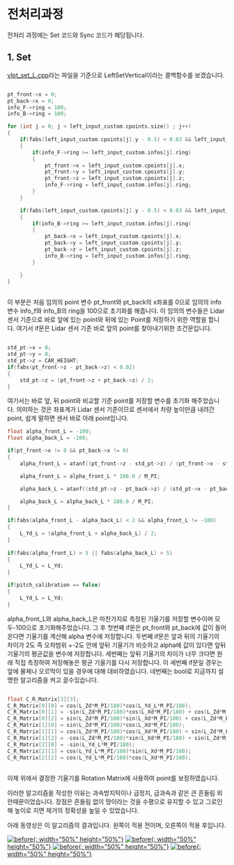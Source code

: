 # 전처리과정

전처리 과정에는 Set 코드와 Sync 코드가 해당됩니다.

## 1. Set

[vlpt_set_L.cpp](/src/vlp/pharos_vlp_tilt/src/vlpt_set_L.cpp)라는 파일을 기준으로 LeftSetVertical이라는 콜백함수를 보겠습니다.

```c

pt_front->x = 0;
pt_back->x = 0;
info_F->ring = 100;
info_B->ring = 100;

for (int j = 0; j < left_input_custom.cpoints.size() ; j++)
{
    if(fabs(left_input_custom.cpoints[j].y - 0.5) < 0.03 && left_input_custom.cpoints[j].x > 1)
    {
        if(info_F->ring >= left_input_custom.infos[j].ring)
        {
            pt_front->x = left_input_custom.cpoints[j].x;
            pt_front->y = left_input_custom.cpoints[j].y;
            pt_front->z = left_input_custom.cpoints[j].z;
            info_F->ring = left_input_custom.infos[j].ring;
        }
    }

    if(fabs(left_input_custom.cpoints[j].y - 0.5) < 0.03 && left_input_custom.cpoints[j].x < -1.5)
    {
        if(info_B->ring >= left_input_custom.infos[j].ring)
        {
            pt_back->x = left_input_custom.cpoints[j].x;
            pt_back->y = left_input_custom.cpoints[j].y;
            pt_back->z = left_input_custom.cpoints[j].z;
            info_B->ring = left_input_custom.infos[j].ring;
        }

    }
}
        
```
이 부분은 처음 임의의 point 변수 pt_front와 pt_back의 x좌표를 0으로 임의의 info 변수 info_f와 info_B의 ring을 100으로 초기화를 해줍니다.
이 임의의 변수들은 Lidar 센서 기준으로 바로 앞에 있는 point와 뒤에 있는 Point를 저장하기 위한 역할을 합니다.
여기서 if문은 Lidar 센서 기준 바로 앞의 point를 찾아내기위한 조건문입니다.

```c

std_pt->x = 0;
std_pt->y = 0;
std_pt->z = CAR_HEIGHT;
if(fabs(pt_front->z - pt_back->z) < 0.02)
{
    std_pt->z = (pt_front->z + pt_back->z) / 2;
}


```

여기서는 바로 앞, 뒤 point와 비교할 기준 point를 저장할 변수를 초기화 해주었습니다.
의미하는 것은 좌표계가 Lidar 센서 기준이므로 센서에서 차량 높이만큼 내려간 point, 쉽게 말하면 센서 바로 아래 point입니다.

```c
float alpha_front_L = -100;
float alpha_back_L = -100;

if(pt_front->x != 0 && pt_back->x != 0)
{
    alpha_front_L = atanf((pt_front->z - std_pt->z) / (pt_front->x - std_pt->x));

    alpha_front_L = alpha_front_L * 180.0 / M_PI;

    alpha_back_L = atanf((std_pt->z - pt_back->z) / (std_pt->x - pt_back->x));

    alpha_back_L = alpha_back_L * 180.0 / M_PI;
}

if(fabs(alpha_front_L - alpha_back_L) < 2 && alpha_front_L != -100)
{
    L_Yd_L = (alpha_front_L + alpha_back_L) / 2;
}
 
if(fabs(alpha_front_L) > 5 || fabs(alpha_back_L) > 5)
{
    L_Yd_L = L_Yd;
}

if(pitch_calibration == false)
{
    L_Yd_L = L_Yd;
}
```
alpha_front_L와 alpha_back_L은 마찬가지로 측정된 기울기를 저장할 변수이며 모두-100으로 초기화해주었습니다.
그 후 첫번째 if문은 pt_front와 pt_back에 값이 들어온다면 기울기를 계산해 alpha 변수에 저장합니다.
두번째 if문은 앞과 뒤의 기울기의 차이가 2도 즉 오차범위 +-2도 안에 앞뒤 기울기가 비슷하고 alpha에 값이 있다면 앞뒤 기울기의 평균값을 변수에 저장합니다.
세번째는 앞뒤 기울기의 차이가 너무 크다면 원래 직접 측정하여 저장해놓은 평균 기울기를 다시 저장합니다. 이 세번째 if문일 경우는 앞에 물체나 오르막이 있을 경우에 대해 대비하였습니다.
네번째는 bool로 지금까지 설명한 알고리즘을 켜고 끌수있습니다.

```c

float C_R_Matrix[3][3];
C_R_Matrix[0][0] = cos(L_Zd*M_PI/180)*cos(L_Yd_L*M_PI/180);
C_R_Matrix[0][1] = -sin(L_Zd*M_PI/180)*cos(L_Xd*M_PI/180) + cos(L_Zd*M_PI/180)*sin(L_Yd_L*M_PI/180)*sin(L_Xd*M_PI/180);
C_R_Matrix[0][2] = sin(L_Zd*M_PI/180)*sin(L_Xd*M_PI/180) + cos(L_Zd*M_PI/180)*sin(L_Yd_L*M_PI/180)*cos(L_Xd*M_PI/180);
C_R_Matrix[1][0] = sin(L_Zd*M_PI/180)*cos(L_Xd*M_PI/180);
C_R_Matrix[1][1] = cos(L_Zd*M_PI/180)*cos(L_Xd*M_PI/180) + sin(L_Zd*M_PI/180)*sin(L_Yd_L*M_PI/180)*sin(L_Xd*M_PI/180);
C_R_Matrix[1][2] = -cos(L_Zd*M_PI/180)*sin(L_Xd*M_PI/180) + sin(L_Zd*M_PI/180)*sin(L_Yd_L*M_PI/180)*cos(L_Xd*M_PI/180);
C_R_Matrix[2][0] = -sin(L_Yd_L*M_PI/180);
C_R_Matrix[2][1] = cos(L_Yd_L*M_PI/180)*sin(L_Xd*M_PI/180);
C_R_Matrix[2][2] = cos(L_Yd_L*M_PI/180)*cos(L_Xd*M_PI/180);
        
```

이제 위에서 결정한 기울기를 Rotation Matrix에 사용하여 point를 보정하였습니다.

이러한 알고리즘을 작성한 이유는 과속방지턱이나 급정지, 급과속과 같은 큰 흔들림 외란때문이었습니다.
장점은 흔들림 없이 땅이라는 것을 수평으로 유지할 수 있고 그로인해 높이로 지면 제거의 정확성을 높일 수 있었습니다.

아래 동영상은 이 알고리즘의 결과입니다.
왼쪽이 적용 전이며, 오른쪽이 적용 후입니다.

[![before](/docs/images/before_image){: width="50%" height="50%"}](/docs/videos/before.mp4)
[![before](/docs/images/after_image){: width="50%" height="50%"}](/docs/videos/after.mp4)
[![before](/docs/images/before_image2){: width="50%" height="50%"}](/docs/videos/before2.mp4)
[![before](/docs/images/after_image2){: width="50%" height="50%"}](/docs/videos/after2.mp4)
